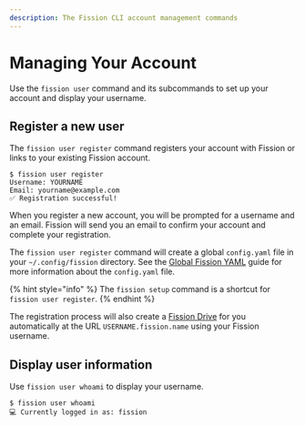 ```yaml
---
description: The Fission CLI account management commands
---
```


# Managing Your Account

Use the `fission user` command and its subcommands to set up your account and display your username.

## Register a new user

The `fission user register` command registers your account with Fission or links to your existing Fission account.

```text
$ fission user register
Username: YOURNAME
Email: yourname@example.com
✅ Registration successful!
```

When you register a new account, you will be prompted for a username and an email. Fission will send you an email to confirm your account and complete your registration.

The `fission user register` command will create a global `config.yaml` file in your `~/.config/fission` directory. See the [Global Fission YAML](fission-yaml.md#global-fission-yaml) guide for more information about the `config.yaml` file.

{% hint style="info" %}
The `fission setup` command is a shortcut for `fission user register`.
{% endhint %}

The registration process will also create a [Fission Drive](../../drive/preview.md) for you automatically at the URL `USERNAME.fission.name` using your Fission username.

## Display user information

Use `fission user whoami` to display your username.

```text
$ fission user whoami
💻 Currently logged in as: fission
```


